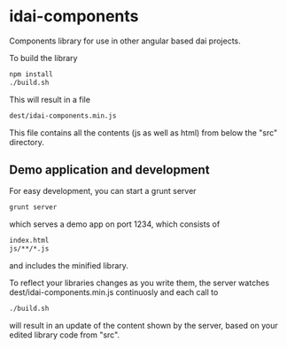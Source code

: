 # idai-components

Components library for use in other angular based dai projects. 

To build the library

```bash
npm install
./build.sh
```

This will result in a file

```bash
dest/idai-components.min.js
```

This file contains all the contents (js as well as html) from below the "src" directory.

## Demo application and development

For easy development, you can start a grunt server

```bash
grunt server
```

which serves a demo app on port 1234, which consists of 

```bash
index.html
js/**/*.js
```

and includes the minified library.

To reflect your libraries changes as you write them, the
server watches dest/idai-components.min.js continuosly and
each call to

```bash
./build.sh 
```

will result in an update of the content shown by the server, 
based on your edited library code from "src".






